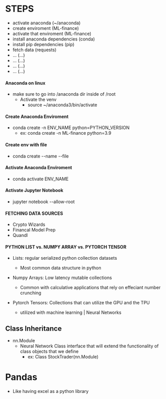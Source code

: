 # STEPS
- activate anaconda                (~/anaconda)
- create enviroment                (ML-finance)
- activate that enviroment         (ML-finance)
- install anaconda dependencies    (conda)
- install pip dependencies         (pip)
- fetch data                       (requests)
- ...                              (...)
- ...                              (...)
- ...                              (...)
- ...                              (...)




#### Anaconda on linux 
- make sure to go into /anaconda dir inside of /root
    - Activate the venv
        - source ~/anaconda3/bin/activate



#### Create Anaconda Enviroment
- conda create -n ENV_NAME python=PYTHON_VERSION
    - ex: conda create -n ML-finance python=3.9



#### Create env with file 
- conda create --name <env> --file <filename>




#### Activate Anaconda Enviroment
- conda activate ENV_NAME




#### Activate Jupyter Notebook
- jupyter notebook --allow-root



#### FETCHING DATA SOURCES
- Crypto Wizards
- Financal Model Prep
- Quandl







#### PYTHON LIST vs. NUMPY ARRAY vs. PYTORCH TENSOR
- Lists: regular serialized python collection datasets
    - Most common data structure in python

- Numpy Arrays: Low latency mutable collections
    - Common with calculative applications that rely on effeciant number crunching

- Pytorch Tensors: Collections that can utilize the GPU and the TPU
    - utilized with machine learning | Neural Networks






## Class Inheritance
- nn.Module
    - Neural Network Class interface that will extend the functionality of class objects that we define
        - ex: Class StockTrader(nn.Module)





# Pandas
- Like having excel as a python library
